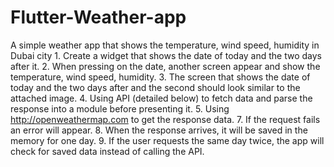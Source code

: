 # Flutter-Weather-app
A simple weather app that shows the temperature, wind speed, humidity in Dubai city  1. Create a widget that shows the date of today and the two days after it. 2. When pressing on the date, another screen appear and show the temperature, wind speed, humidity. 3. The screen that shows the date of today and the two days after and the second should look similar to the attached image. 4. Using API (detailed below) to fetch data and parse the response into a module before presenting it. 5. Using http://openweathermap.com to get the response data. 7. If the request fails an error will appear. 8. When the response arrives, it will be saved in the memory for one day. 9. If the user requests the same day twice, the app will check for saved data instead of calling the API.
